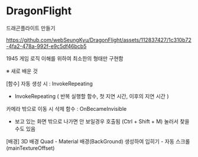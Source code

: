 # DragonFlight
 드래곤플라이트 만들기



https://github.com/webSeungKyu/DragonFlight/assets/112837427/1c310b72-4fa2-478a-992f-e9c5df46bcb5


1945 게임 로직 이해를 위하여 최소한의 형태만 구현함

 

※ 새로 배운 것

[함수]
자동 생성 시 : InvokeRepeating 

 - InvokeRepeating ( 반복 실행할 함수, 첫 지연 시간, 이후의 지연 시간 )

 

 

카메라 밖으로 이동 시 삭제 함수 : OnBecameInvisible

 - 보고 있는 화면 밖으로 나가면 안 보일경우 호출됨 (Ctrl + Shift + M) 눌러서 찾을 수도 있음

 


[배경]
3D 배경 Quad - Material 배경(BackGround) 생성하여 입히기 - 자동 스크롤(mainTextureOffset)
